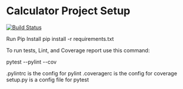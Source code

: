 # Calculator Project Setup
[![Build Status](https://app.travis-ci.com/aps358/calc2.svg?branch=part4)](https://app.travis-ci.com/aps358/calc2?branch=part4)

Run Pip Install
pip install -r requirements.txt

To run tests, Lint, and Coverage report use this command:

pytest  --pylint --cov

.pylintrc is the config for pylint
.coveragerc is the config for coverage
setup.py is a config file for pytest
